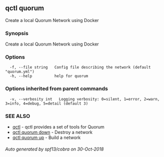 ## qctl quorum

Create a local Quorum Network using Docker

### Synopsis

Create a local Quorum Network using Docker

### Options

```
  -f, --file string   Config file describing the network (default "quorum.yml")
  -h, --help          help for quorum
```

### Options inherited from parent commands

```
  -v, --verbosity int   Logging verbosity: 0=silent, 1=error, 2=warn, 3=info, 4=debug, 5=detail (default 3)
```

### SEE ALSO

* [qctl](qctl.md)	 - qctl provides a set of tools for Quorum
* [qctl quorum down](qctl_quorum_down.md)	 - Destroy a network
* [qctl quorum up](qctl_quorum_up.md)	 - Build a network

###### Auto generated by spf13/cobra on 30-Oct-2018
